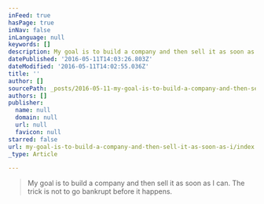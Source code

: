 ```yaml
---
inFeed: true
hasPage: true
inNav: false
inLanguage: null
keywords: []
description: My goal is to build a company and then sell it as soon as I can. The trick is not to go bankrupt before it happens.
datePublished: '2016-05-11T14:03:26.803Z'
dateModified: '2016-05-11T14:02:55.036Z'
title: ''
author: []
sourcePath: _posts/2016-05-11-my-goal-is-to-build-a-company-and-then-sell-it-as-soon-as-i.md
authors: []
publisher:
  name: null
  domain: null
  url: null
  favicon: null
starred: false
url: my-goal-is-to-build-a-company-and-then-sell-it-as-soon-as-i/index.html
_type: Article

---
```

> My goal is to build a company and then sell it as soon as I can. The trick is not to go bankrupt before it happens.